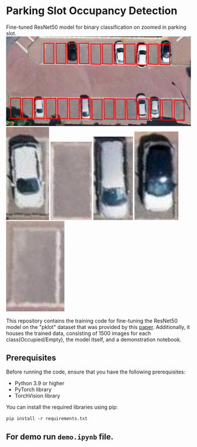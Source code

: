 # Parking Slot Occupancy Detection
Fine-tuned ResNet50 model for binary classification on zoomed in parking slot. 
![alt text](images/parking_full_size.jpg)
<br>
![alt text](images/test1.jpg)
![alt text](images/test2.jpg)
![alt text](images/test3.jpg)
![alt text](images/test4.jpg)
![alt text](images/test5.jpg)

This repository contains the training code for fine-tuning the ResNet50 model on the "pklot" dataset that was provided by this [paper]("https://www.researchgate.net/publication/344374111_Real-time_image-based_parking_occupancy_detection_using_deep_learning_-_A_CPU_friendly_MATLAB_tutorial").
Additionally, it houses the trained data, consisting of 1500 images for each class(Occupied/Empty), the model itself,
and a demonstration notebook.

## Prerequisites

Before running the code, ensure that you have the following prerequisites:

- Python 3.9 or higher
- PyTorch library
- TorchVision library

You can install the required libraries using pip:

```shell
pip install -r requirements.txt
```

## For demo run `demo.ipynb` file.